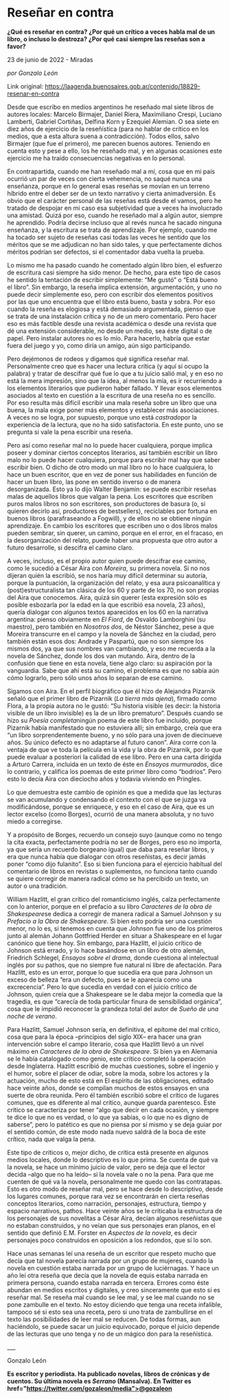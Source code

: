 # Reseñar en contra

**¿Qué es reseñar en contra? ¿Por qué un crítico a veces habla mal de un libro, o incluso lo destroza? ¿Por qué casi siempre las reseñas son a favor?**

23 de junio de 2022 - Miradas

_por Gonzalo León_

Link original: https://laagenda.buenosaires.gob.ar/contenido/18829-resenar-en-contra



Desde que escribo en medios argentinos he reseñado mal siete libros de autores locales: Marcelo Birmajer, Daniel Riera, Maximiliano Crespi, Luciano Lamberti, Gabriel Cortiñas, Delfina Korn y Ezequiel Alemian. O sea siete en diez años de ejercicio de la reseñística (para no hablar de crítico en los medios, que a esta altura suena a contradicción). Todos ellos, salvo Birmajer (que fue el primero), me parecen buenos autores. Teniendo en cuenta esto y pese a ello, los he reseñado mal, y en algunas ocasiones este ejercicio me ha traído consecuencias negativas en lo personal.




En contrapartida, cuando me han reseñado mal a mí, cosa que en mi país ocurrió un par de veces con cierta vehemencia, no saqué nunca una enseñanza, porque en lo general esas reseñas se movían en un terreno híbrido entre el deber ser de un texto narrativo y cierta animadversión. Es obvio que el carácter personal de las reseñas está desde el vamos, pero he tratado de despojar en mi caso esa subjetividad que a veces ha involucrado una amistad. Quizá por eso, cuando he reseñado mal a algún autor, siempre he aprendido. Podría decirse incluso que al revés nunca he sacado ninguna enseñanza, y la escritura se trata de aprendizaje. Por ejemplo, cuando me ha tocado ser sujeto de reseñas casi todas las veces he sentido que los méritos que se me adjudican no han sido tales, y que perfectamente dichos méritos podrían ser defectos, si el comentador daba vuelta la prueba.




Lo mismo me ha pasado cuando he comentado algún libro bien, el esfuerzo de escritura casi siempre ha sido menor. De hecho, para este tipo de casos he sentido la tentación de escribir simplemente: “Me gustó” o “Está bueno el libro”. Sin embargo, la reseña implica extensión, argumentación, y uno no puede decir simplemente eso, pero con escribir dos elementos positivos por las que uno encuentra que el libro está bueno, basta y sobra. Por eso cuando la reseña es elogiosa y está demasiado argumentada, pienso que se trata de una instalación crítica y no de un mero comentario. Pero hacer eso es más factible desde una revista académica o desde una revista que dé una extensión considerable, no desde un medio, sea éste digital o de papel. Pero instalar autores no es lo mío. Para hacerlo, habría que estar fuera del juego y yo, como diría un amigo, aún sigo participando.




Pero dejémonos de rodeos y digamos qué significa reseñar mal. Personalmente creo que es hacer una lectura crítica (y aquí sí ocupo la palabra) y tratar de descifrar qué fue lo que a tu juicio salió mal, y en eso no está la mera impresión, sino que la idea, al menos la mía, es ir recurriendo a los elementos literarios que pudieron haber fallado. Y llevar esos elementos asociados al texto en cuestión a la escritura de una reseña no es sencillo. Por eso resulta más difícil escribir una mala reseña sobre un libro que una buena, la mala exige poner más elementos y establecer más asociaciones. A veces no se logra, por supuesto, porque uno está *castrado*por la experiencia de la lectura, que no ha sido satisfactoria. En este punto, uno se pregunta si vale la pena escribir una reseña.




Pero así como reseñar mal no lo puede hacer cualquiera, porque implica poseer y dominar ciertos conceptos literarios, así también escribir un libro malo no lo puede hacer cualquiera, porque para escribir mal hay que saber escribir bien. O dicho de otro modo un mal libro no lo hace cualquiera, lo hace un buen escritor, que en vez de poner sus habilidades en función de hacer un buen libro, las pone en sentido inverso o de manera desorganizada. Esto ya lo dijo Walter Benjamin: se puede escribir reseñas malas de aquellos libros que valgan la pena. Los escritores que escriben puros malos libros no son escritores, son productores de basura (o, si quieren decirlo así, productores de bestsellers), reciclables por fortuna en buenos libros (parafraseando a Fogwill), y de ellos no se obtiene ningún aprendizaje. En cambio los escritores que escriben uno o dos libros malos pueden sembrar, sin querer, un camino, porque en el error, en el fracaso, en la desorganización del relato, puede haber una propuesta que otro autor a futuro desarrolle, si descifra el camino claro.




A veces, incluso, es el propio autor quien puede descifrar ese camino, como le sucedió a César Aira con *Moreira*, su primera novela. Si no nos dijeran quién la escribió, se nos haría muy difícil determinar su autoría, porque la puntuación, la organización del relato, y esa aura psicoanalítica y (post)estructuralista tan clásica de los 60 y parte de los 70, no son propias del Aira que conocemos. Aira, quizá sin querer (esta expresión sólo es posible esbozarla por la edad en la que escribió esa novela, 23 años), quería dialogar con algunos textos aparecidos en los 60 en la narrativa argentina: pienso obviamente en *El Fiord*, de Osvaldo Lamborghini (su maestro), pero también en *Nosotros dos*, de Néstor Sánchez, pese a que Moreira transcurre en el campo y la novela de Sánchez en la ciudad, pero también están esos dos: Andrade y Paspartú, que no son siempre los mismos dos, ya que sus nombres van cambiando, y eso me recuerda a la novela de Sánchez, donde los dos van mutando. Aira, dentro de la confusión que tiene en esta novela, tiene algo claro: su aspiración por la vanguardia. Sabe que ahí está su camino, el problema es que no sabía aún cómo lograrlo, pero sólo unos años lo separan de ese camino.




Sigamos con Aira. En el perfil biográfico que él hizo de Alejandra Pizarnik señaló que el primer libro de Pizarnik (*La tierra más ajena*), firmado como Flora, a la propia autora no le gustó: “Su historia visible (es decir: la historia visible de un libro invisible) es la de un libro prematuro”. Después cuando se hizo su *Poesía completa*ningún poema de este libro fue incluido, porque Pizarnik había manifestado que no estuviera allí; sin embargo, creía que era “un libro sorprendentemente bueno, y no sólo para una joven de diecinueve años. Su único defecto es no adaptarse al futuro canon”. Aira corre con la ventaja de que ve toda la película en la vida y la obra de Pizarnik, por lo que puede evaluar a posteriori la calidad de ese libro. Pero en una carta dirigida a Arturo Carrera, incluida en un texto de éste en *Ensayos murmurados*, dice lo contrario, y califica los poemas de este primer libro como “bodrios”. Pero esto lo decía Aira con dieciocho años y todavía viviendo en Pringles.




Lo que demuestra este cambio de opinión es que a medida que las lecturas se van acumulando y condensando el contexto con el que se juzga va modificándose, porque se enriquece, y eso en el caso de Aira, que es un lector excelso (como Borges), ocurrió de una manera absoluta, y no tuvo miedo a corregirse.




Y a propósito de Borges, recuerdo un consejo suyo (aunque como no tengo la cita exacta, perfectamente podría no ser de Borges, pero eso no importa, ya que sería un recuerdo borgeano igual) que daba para reseñar libros, y era que nunca había que dialogar con otros reseñistas, es decir jamás poner “como dijo fulanito”. Eso si bien funciona para el ejercicio habitual del comentario de libros en revistas o suplementos, no funciona tanto cuando se quiere corregir de manera radical cómo se ha percibido un texto, un autor o una tradición.




William Hazlitt, el gran crítico del romanticismo inglés, calza perfectamente con lo anterior, porque en el prefacio a su libro *Caracteres de la obra de Shakespeare*se dedica a corregir de manera radical a Samuel Johnson y su *Prefacio a la Obra de Shakespeare*. Si bien esto podría ser una cuestión menor, no lo es, si tenemos en cuenta que Johnson fue uno de los primeros junto al alemán Johann Gottfried Herder en situar a Shakespeare en el lugar canónico que tiene hoy. Sin embargo, para Hazlitt, el juicio crítico de Johnson está errado, y lo hace basándose en un libro de otro alemán, Friedrich Schlegel, *Ensayos sobre el drama*, donde cuestiona al intelectual inglés por su pathos, que no siempre fue natural ni libre de afectación. Para Hazlitt, esto es un error, porque lo que sucedía era que para Johnson un exceso de belleza “era un defecto, pues se le aparecía como una excrecencia”. Pero lo que sucedía en verdad con el juicio crítico de Johnson, quien creía que a Shakespeare se le daba mejor la comedia que la tragedia, es que “carecía de toda particular finura de sensibilidad orgánica”, cosa que le impidió reconocer la grandeza total del autor de *Sueño de una noche de verano*.




Para Hazlitt, Samuel Johnson sería, en definitiva, el epítome del mal crítico, cosa que para la época –principios del siglo XIX– era hacer una gran intervención sobre el campo literario, cosa que Hazlitt llevó a un nivel máximo en *Caracteres de la obra de Shakespeare*. Si bien ya en Alemania se le había catalogado como genio, este crítico completó la operación desde Inglaterra. Hazlitt escribió de muchas cuestiones, sobre el ingenio y el humor, sobre el placer de odiar, sobre la moda, sobre los actores y la actuación, mucho de esto está en El espíritu de las obligaciones, editado hace veinte años, donde se compilan muchos de estos ensayos en una suerte de obra reunida. Pero él también escribió sobre el crítico de lugares comunes, que es diferente al mal crítico, aunque guarda parentesco. Este crítico se caracteriza por tener “algo que decir en cada ocasión, y siempre te dice lo que no es verdad, o lo que ya sabías, o lo que no es digno de saberse”, pero lo patético es que no piensa por sí mismo y se deja guiar por el sentido común, de este modo nada nuevo saldrá de la boca de este crítico, nada que valga la pena.




Este tipo de críticos o, mejor dicho, de crítica está presente en algunos medios locales, donde lo descriptivo es lo que prima. Se cuenta de qué va la novela, se hace un mínimo juicio de valor, pero se deja que el lector decida –algo que no ha leído– si la novela vale o no la pena. Para que me cuenten de qué va la novela, personalmente me quedo con las contratapas. Esto es otro modo de reseñar mal, pero se hace desde lo descriptivo, desde los lugares comunes, porque rara vez se encontrarán en cierta reseñas conceptos literarios, como narración, personajes, estructura, tiempo y espacio narrativos, pathos. Hace veinte años se le criticaba la estructura de los personajes de sus novelitas a César Aira, decían algunos reseñistas que no estaban construidos, y no veían que sus personajes eran planos, en el sentido que definió E.M. Forster en *Aspectos de la novela*, es decir personajes poco construidos en oposición a los redondos, que sí lo son.




Hace unas semanas leí una reseña de un escritor que respeto mucho que decía que tal novela parecía narrada por un grupo de mujeres, cuando la novela en cuestión estaba narrada por un grupo de luciérnagas. Y hace un año leí otra reseña que decía que la novela de equis estaba narrada en primera persona, cuando estaba narrada en tercera. Errores como éste abundan en medios escritos y digitales, y creo sinceramente que esto sí es reseñar mal. Se reseña mal cuando se lee mal, y se lee mal cuando no se pone zambulle en el texto. No estoy diciendo que tenga una receta infalible, tampoco sé si esto sea una receta, pero si uno trata de zambullirse en el texto las posibilidades de leer mal se reducen. De todas formas, aun haciéndolo, se puede sacar un juicio equivocado, porque el juicio depende de las lecturas que uno tenga y no de un mágico don para la reseñística.




\_\_\_




Gonzalo León




**Es escritor y periodista. Ha publicado novelas, libros de crónicas y de cuentos. Su última novela es *Serrano* (Mansalva). En Twitter es  href="https://twitter.com/gozaleon/media">@gozaleon**


